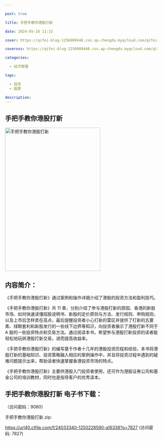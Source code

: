 ```yaml
---

post: true

title: 手把手教你港股打新

date: 2024-05-28 11:33

cover: https://qifei-blog-1256009448.cos.ap-chengdu.myqcloud.com/qifei-blog/65fffc6f9f345e8d0352d91a.jpg

coveross: https://qifei-blog-1256009448.cos.ap-chengdu.myqcloud.com/qifei-blog/65fffc6f9f345e8d0352d91a.jpg

categories:

  - 经济管理

tags:

  - 投资
  - 股票

description:
---
```


## 手把手教你港股打新

<img alt="手把手教你港股打新 " class="aligncenter loaded" data-was-processed="true" decoding="async" fetchpriority="high" height="471" src="https://qifei-blog-1256009448.cos.ap-chengdu.myqcloud.com/qifei-blog/65fffc6f9f345e8d0352d91a.jpg " style="cursor: zoom-in;" width="314"/>

## 内容简介：

《手把手教你港股打新》通过案例和操作详细介绍了港股的投资方法和盈利技巧。

《手把手教你港股打新》共 11 章，分别介绍了参与港股打新的原因、香港的新股市场、如何快速读懂招股说明书、新股的定价原则与方法、发行规则、申购规则，以及上市后怎样卖在高点，最后提醒投资者小心打新的雷区并提供了打新的五要素、绿鞋套利和新股发行的一些线下边界等知识，向投资者展示了港股打新不同于A 股的一些投资特点和交易方法。通过阅读本书，希望参与港股打新投资的读者能轻松地玩转港股打新交易，进而提高收益率。

《手把手教你港股打新》的编写基于作者十几年的港股投资历程和经验，本书将港股打新的基础知识、投资策略融入相应的案例操作中，并且将投资过程中遇到的疑难问题提示出来，帮助读者快速掌握香港投资市场的特点。

《手把手教你港股打新》主要供港股入门投资者使用，还可作为港股证券公司和基金公司的培训教材，同时也是指导客户的优秀读本。

## 手把手教你港股打新 电子书下载：

 （访问密码：9080）

手把手教你港股打新.zip: 

https://url40.ctfile.com/f/24033340-1250228590-a16338?p=7827 (访问密码: 7827)

